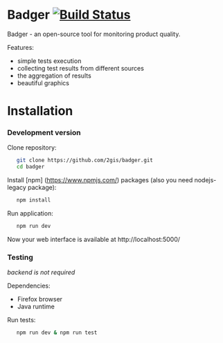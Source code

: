 # Badger [![Build Status](https://travis-ci.org/2gis/badger.svg?branch=master)](https://travis-ci.org/2gis/badger)

Badger - an open-source tool for monitoring product quality.

Features:
- simple tests execution
- collecting test results from different sources
- the aggregation of results
- beautiful graphics


# Installation

### Development version

Clone repository:
```bash
   git clone https://github.com/2gis/badger.git
   cd badger
```

Install [npm] (https://www.npmjs.com/) packages (also you need nodejs-legacy package):
```bash
   npm install
```

Run application:
```bash
   npm run dev
```

Now your web interface is available at http://localhost:5000/

### Testing
*backend is not required*

Dependencies:
- Firefox browser
- Java runtime

Run tests:
```bash
   npm run dev & npm run test
```
